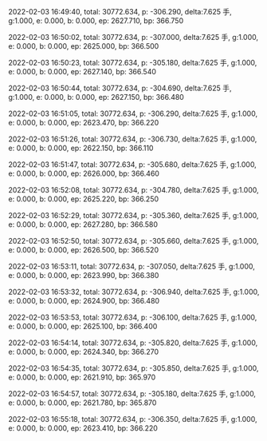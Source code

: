 2022-02-03 16:49:40, total: 30772.634, p: -306.290, delta:7.625 手, g:1.000, e: 0.000, b: 0.000, ep: 2627.710, bp: 366.750

2022-02-03 16:50:02, total: 30772.634, p: -307.000, delta:7.625 手, g:1.000, e: 0.000, b: 0.000, ep: 2625.000, bp: 366.500

2022-02-03 16:50:23, total: 30772.634, p: -305.180, delta:7.625 手, g:1.000, e: 0.000, b: 0.000, ep: 2627.140, bp: 366.540

2022-02-03 16:50:44, total: 30772.634, p: -304.690, delta:7.625 手, g:1.000, e: 0.000, b: 0.000, ep: 2627.150, bp: 366.480

2022-02-03 16:51:05, total: 30772.634, p: -306.290, delta:7.625 手, g:1.000, e: 0.000, b: 0.000, ep: 2623.470, bp: 366.220

2022-02-03 16:51:26, total: 30772.634, p: -306.730, delta:7.625 手, g:1.000, e: 0.000, b: 0.000, ep: 2622.150, bp: 366.110

2022-02-03 16:51:47, total: 30772.634, p: -305.680, delta:7.625 手, g:1.000, e: 0.000, b: 0.000, ep: 2626.000, bp: 366.460

2022-02-03 16:52:08, total: 30772.634, p: -304.780, delta:7.625 手, g:1.000, e: 0.000, b: 0.000, ep: 2625.220, bp: 366.250

2022-02-03 16:52:29, total: 30772.634, p: -305.360, delta:7.625 手, g:1.000, e: 0.000, b: 0.000, ep: 2627.280, bp: 366.580

2022-02-03 16:52:50, total: 30772.634, p: -305.660, delta:7.625 手, g:1.000, e: 0.000, b: 0.000, ep: 2626.500, bp: 366.520

2022-02-03 16:53:11, total: 30772.634, p: -307.050, delta:7.625 手, g:1.000, e: 0.000, b: 0.000, ep: 2623.990, bp: 366.380

2022-02-03 16:53:32, total: 30772.634, p: -306.940, delta:7.625 手, g:1.000, e: 0.000, b: 0.000, ep: 2624.900, bp: 366.480

2022-02-03 16:53:53, total: 30772.634, p: -306.100, delta:7.625 手, g:1.000, e: 0.000, b: 0.000, ep: 2625.100, bp: 366.400

2022-02-03 16:54:14, total: 30772.634, p: -305.820, delta:7.625 手, g:1.000, e: 0.000, b: 0.000, ep: 2624.340, bp: 366.270

2022-02-03 16:54:35, total: 30772.634, p: -305.850, delta:7.625 手, g:1.000, e: 0.000, b: 0.000, ep: 2621.910, bp: 365.970

2022-02-03 16:54:57, total: 30772.634, p: -305.180, delta:7.625 手, g:1.000, e: 0.000, b: 0.000, ep: 2621.780, bp: 365.870

2022-02-03 16:55:18, total: 30772.634, p: -306.350, delta:7.625 手, g:1.000, e: 0.000, b: 0.000, ep: 2623.410, bp: 366.220